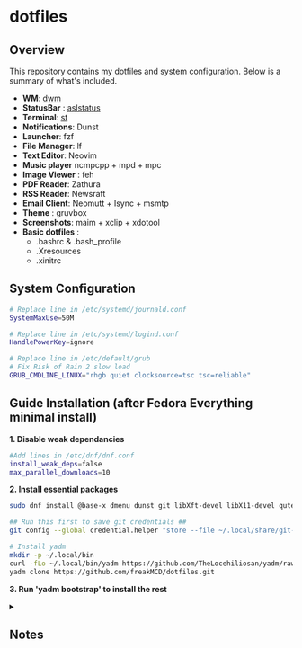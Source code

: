 dotfiles
========

Overview
--------
This repository contains my dotfiles and system configuration. Below is a summary of what's included.

* **WM**: [dwm](https://github.com/freakMCD/dwm)
* **StatusBar** : [aslstatus](https://github.com/freakMCD/aslstatus)
* **Terminal**: [st](https://github.com/freakMCD/st)
* **Notifications**: Dunst
* **Launcher**: fzf
* **File Manager**: lf
* **Text Editor**: Neovim
* **Music player** ncmpcpp + mpd + mpc
* **Image Viewer** : feh
* **PDF Reader**: Zathura
* **RSS Reader**: Newsraft
* **Email Client**: Neomutt + Isync + msmtp
* **Theme** : gruvbox
* **Screenshots**: maim + xclip + xdotool
* **Basic dotfiles** :
    - .bashrc & .bash_profile
    - .Xresources
    - .xinitrc

## System Configuration
```bash
# Replace line in /etc/systemd/journald.conf
SystemMaxUse=50M

# Replace line in /etc/systemd/logind.conf 
HandlePowerKey=ignore

# Replace line in /etc/default/grub
# Fix Risk of Rain 2 slow load
GRUB_CMDLINE_LINUX="rhgb quiet clocksource=tsc tsc=reliable"
```

## Guide Installation (after Fedora Everything minimal install)

**1. Disable weak dependancies**
```bash
#Add lines in /etc/dnf/dnf.conf
install_weak_deps=false 
max_parallel_downloads=10 
```
**2. Install essential packages**
```bash
sudo dnf install @base-x dmenu dunst git libXft-devel libX11-devel qutebrowser

## Run this first to save git credentials ##
git config --global credential.helper "store --file ~/.local/share/git-credentials"

# Install yadm
mkdir -p ~/.local/bin
curl -fLo ~/.local/bin/yadm https://github.com/TheLocehiliosan/yadm/raw/master/yadm && chmod a+x ~/.local/bin/yadm
yadm clone https://github.com/freakMCD/dotfiles.git 
```
**3. Run 'yadm bootstrap' to install the rest**

<details><summary>
<h2>Notes</h2>
</summary>

### Bash git and yadm examples
```bash
# Set url to push commits
git remote set-url --push origin https://github.com/freakMCD/<reponame>.git

# Delete last commit from remote repo but keep it locally
git push origin +HEAD^:master

# Undo last commit
git reset --soft HEAD@{1}

# To commit all changes**
yadm add -u

# For files you will never edit (e.g. "LICENSE")
yadm update-index --assume-unchanged <filepath>

# When you have local repo but lost refs from remote repo
yadm init
yadm remote add origin <url>
yadm fetch
yadm reset origin/master
```
### Other
```bash
# To change Drive permissions to username
sudo chown -v username:username /media/username/disk-name

# pass
PASSWORD_STORE_GPG_OPTS='--pinentry-mode=loopback --passphrase <passphrase>'
    
# nmcli
nmcli dev status
nmcli dev connect/disconnect <device>

# Newsraft Build - Instructions
git clone https://codeberg.org/grisha/newsraft.git
sudo dnf install gumbo-parser-devel yajl-devel expat-devel ncurses-devel sqlite-devel curl-devel

# PulseAudio Control (pactl) 
pactl list sinks # It list the sinks beggining with "SINK #INDEX"
pactl set-default-source <INDEX> # for example "pactl set-default-source 52"
```
</details>
